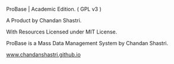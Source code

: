 ProBase | Academic Edition. ( GPL v3 )

A Product by Chandan Shastri.


With Resources Licensed under MIT License.

ProBase is a Mass Data Management System by Chandan Shastri.


www.chandanshastri.github.io
